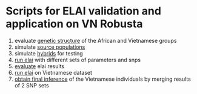 # Scripts for ELAI validation and application on VN Robusta

1. evaluate [genetic structure](./genetic_structure) of the African and Vietnamese groups
2. simulate [source populations](./validate_elai/simulate_source)
3. simulate [hybrids](./validate_elai/simulate_hybrids) for testing
4. [run elai](https://github.com/vibaotram/snakelai.git) with different sets of parameters and snps
5. [evaluate](./validate_elai/validate_elai.R) elai results
6. [run elai](https://github.com/vibaotram/snakelai.git) on Vietnamese dataset
7. [obtain final inference](./elai_TR/elai_TR_results.R) of the Vietnamese individuals by merging results of 2 SNP sets
